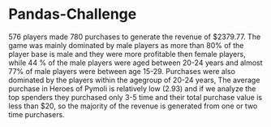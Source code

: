 # Pandas-Challenge
576 players made 780 purchases to generate the revenue of $2379.77.
The game was mainly dominated by male players as more than 80% of the player base is male and they were more profitable then female players, while 44 % of the male players were aged between 20-24 years and almost 77% of male players were between age 15-29.
Purchases were also dominated by the players within the agegroup of 20-24 years, The average purchase in Heroes of Pymoli is relatively low (2.93) and if we analyze the top spenders they purchased only 3-5 time  and their total purchase value is less than $20, so the majority of the revenue is generated from one or two time purchasers.

